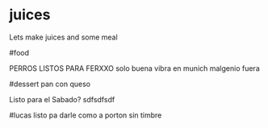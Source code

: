 # juices
Lets make juices and some meal

#food

PERROS LISTOS PARA FERXXO
solo buena vibra en munich malgenio fuera

#dessert
 pan con queso
 
 Listo para el Sabado? sdfsdfsdf

#lucas 
listo pa darle como a porton sin timbre


